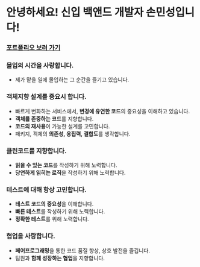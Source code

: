 # 안녕하세요! 신입 백앤드 개발자 손민성입니다!

### [포트폴리오 보러 가기](https://polished-swordfish-378.notion.site/051f18d077cf434883a891eede45dd77)

### 몰입의 시간을 사랑합니다.
- 제가 맡을 일에 몰입하는 그 순간을 즐기고 있습니다.

### 객체지향 설계를 중요시 합니다.
- 빠르게 변화하는 서비스에서, **변경에 유연한 코드**의 중요성을 이해하고 있습니다.
- **객체를 존중하는 코드**를 지향합니다.
- **코드의 재사용**이 가능한 설계를 고민합니다. 
- 패키지, 객체의 **의존성, 응집력, 결합도**를 생각합니다.

### 클린코드를 지향합니다.
- **읽을 수 있는 코드**를 작성하기 위해 노력합니다.
- **당연하게 읽히는 로직**을 작성하기 위해 노력합니다.

### 테스트에 대해 항상 고민합니다.
- **테스트 코드의 중요성**을 이해합니다. 
- **빠른 테스트**를 작성하기 위해 노력합니다.
- **정확한 테스트**를 위해 노력합니다.

### 협업을 사랑합니다.
- **페어프로그래밍**을 통한 코드 품질 향상, 상호 발전을 즐깁니다.
- 팀원과 **함께 성장하는 협업**을 지향합니다.
